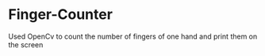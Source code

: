 # Finger-Counter
Used OpenCv to count the number of fingers of one hand and print them on the screen
